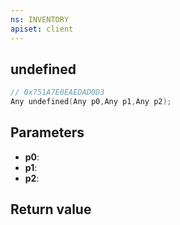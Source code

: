 ```yaml
---
ns: INVENTORY
apiset: client
---
```

## undefined

```c
// 0x751A7E0EAEDAD0D3
Any undefined(Any p0,Any p1,Any p2);
```


## Parameters
* **p0**:
* **p1**:
* **p2**:

## Return value

